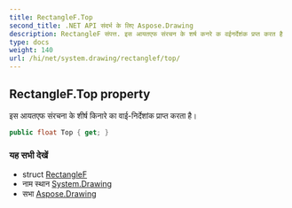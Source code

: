 ```yaml
---
title: RectangleF.Top
second_title: .NET API संदर्भ के लिए Aspose.Drawing
description: RectangleF संपत्त. इस आयतएफ संरचन के शर्ष कनरे क वईनर्देशंक प्रप्त करत है
type: docs
weight: 140
url: /hi/net/system.drawing/rectanglef/top/
---
```

## RectangleF.Top property

इस आयतएफ संरचना के शीर्ष किनारे का वाई-निर्देशांक प्राप्त करता है।

```csharp
public float Top { get; }
```

### यह सभी देखें

* struct [RectangleF](../)
* नाम स्थान [System.Drawing](../../rectanglef/)
* सभा [Aspose.Drawing](../../../)


